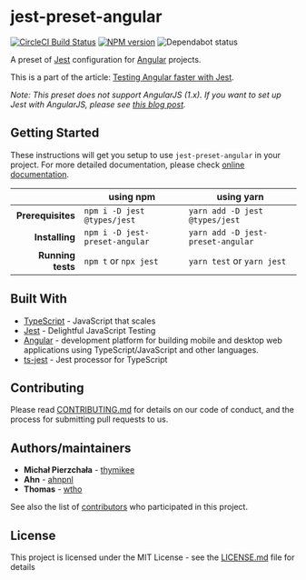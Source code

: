 # jest-preset-angular

[![CircleCI Build Status](https://circleci.com/gh/thymikee/jest-preset-angular.svg?style=shield&circle-token=:circle-token)](https://circleci.com/gh/thymikee/jest-preset-angular)
[![NPM version](https://img.shields.io/npm/v/jest-preset-angular.svg)](https://www.npmjs.com/package/jest-preset-angular)
![Dependabot status](https://badgen.net/dependabot/thymikee/jest-preset-angular?icon=dependabot)

A preset of [Jest](http://facebook.github.io/jest) configuration for [Angular](https://angular.io/) projects.

This is a part of the article: [Testing Angular faster with Jest](https://www.xfive.co/blog/testing-angular-faster-jest/).

_Note: This preset does not support AngularJS (1.x). If you want to set up Jest with AngularJS, please see [this blog post](https://medium.com/aya-experience/testing-an-angularjs-app-with-jest-3029a613251)._

## Getting Started

These instructions will get you setup to use `jest-preset-angular` in your project. For more detailed documentation, please check [online documentation](https://github.com/thymikee/jest-preset-angular/blob/master/README.md).

| | using npm | using yarn |
|---:|---|---|
| **Prerequisites** | `npm i -D jest @types/jest` | `yarn add -D jest @types/jest` |
| **Installing** | `npm i -D jest-preset-angular` | `yarn add -D jest-preset-angular` |
| **Running tests** | `npm t` or `npx jest` | `yarn test` or `yarn jest` |

## Built With

* [TypeScript](https://www.typescriptlang.org/) - JavaScript that scales
* [Jest](https://jestjs.io/) - Delightful JavaScript Testing
* [Angular](https://angular.io/) - development platform for building mobile and desktop web applications using TypeScript/JavaScript and other languages.
* [ts-jest](https://kulshekhar.github.io/ts-jest) - Jest processor for TypeScript

## Contributing

Please read [CONTRIBUTING.md](https://github.com/thymikee/jest-preset-angular/blob/master/CONTRIBUTING.md) for details on our code of conduct, and the process for submitting pull requests to us.

## Authors/maintainers

* **Michał Pierzchała** - [thymikee](https://github.com/thymikee)
* **Ahn** - [ahnpnl](https://github.com/ahnpnl)
* **Thomas** - [wtho](https://github.com/wtho)

See also the list of [contributors](https://github.com/thymikee/jest-preset-angular/contributors) who participated in this project.

## License

This project is licensed under the MIT License - see the [LICENSE.md](https://github.com/thymikee/jest-preset-angular/blob/master/LICENSE.md) file for details
